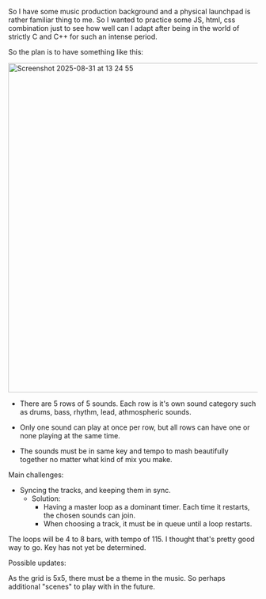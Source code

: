 So I have some music production background and a physical launchpad is rather familiar thing to me. So I wanted to practice some JS, html, css combination just 
to see how well can I adapt after being in the world of strictly C and C++ for such an intense period. 

So the plan is to have something like this:

<img width="931" height="666" alt="Screenshot 2025-08-31 at 13 24 55" src="https://github.com/user-attachments/assets/45c93f97-9d10-480c-896a-e07346fdfd26" />

- There are 5 rows of 5 sounds. Each row is it's own sound category such as drums, bass, rhythm, lead, athmospheric sounds. 

- Only one sound can play at once per row, but all rows can have one or none playing at the same time.

- The sounds must be in same key and tempo to mash beautifully together no matter what kind of mix you make.

Main challenges:

- Syncing the tracks, and keeping them in sync.
  - Solution:
    - Having a master loop as a dominant timer. Each time it restarts, the chosen sounds can join.
    - When choosing a track, it must be in queue until a loop restarts.

The loops will be 4 to 8 bars, with tempo of 115. I thought that's pretty good way to go. Key has not yet be determined.

Possible updates:

As the grid is 5x5, there must be a theme in the music. So perhaps additional "scenes" to play with in the future. 




